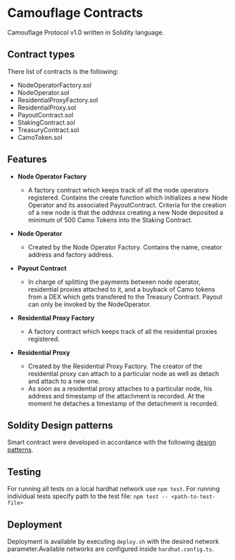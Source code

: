 # Camouflage Contracts

Camouflage Protocol v1.0 written in Solidity language.

## Contract types

There list of contracts is the following:
- NodeOperatorFactory.sol
- NodeOperator.sol
- ResidentialProxyFactory.sol
- ResidentialProxy.sol
- PayoutContract.sol
- StakingContract.sol
- TreasuryContract.sol
- CamoToken.sol

## Features

- <b>Node Operator Factory</b>
    - A factory contract which keeps track of all the node operators registered. Contains the create function which initializes a new Node Operator and its associated PayoutContract. Criteria for the creation of a new node is that the <i>address</i> creating a new Node deposited a minimum of 500 Camo Tokens into the Staking Contract.

- <b>Node Operator</b>
    - Created by the Node Operator Factory. Contains the name, creator address and factory address.

- <b>Payout Contract</b>
    - In charge of splitting the payments between node operator, residential proxies attached to it, and a buyback of Camo tokens from a DEX which gets transfered to the Treasury Contract. Payout can only be invoked by the NodeOperator.

- <b> Residential Proxy Factory</b>
    - A factory contract which keeps track of all the residential proxies registered.

- <b> Residential Proxy </b>
   - Created by the Residential Proxy Factory. The creator of the residential proxy can attach to a particular node as well as detach and attach to a new one.
   - As soon as a residential proxy attaches to a particular node, his address and timestamp of the attachment is recorded. At the moment he detaches a timestamp of the    detachment is recorded.

## Soldity Design patterns
Smart contract were developed in accordance with the following [design patterns](https://github.com/fravoll/solidity-patterns).

## Testing
For running all tests on a local hardhat network use `npm test`. For running individual tests specify path to the test file: `npm test -- <path-to-test-file>`

## Deployment
Deployment is available by executing `deploy.sh` with the desired network parameter.Available networks are configured inside `hardhat.config.ts`.
